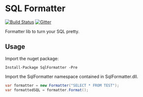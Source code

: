# SQL Formatter

[![Build Status](https://travis-ci.org/ronymmoura-dotnet/sql-formatter.svg?branch=master)](https://travis-ci.org/ronymmoura-dotnet/sql-formatter)
[![Gitter](https://badges.gitter.im/ronymmoura-dotnet/sql-formatter.svg)](https://gitter.im/ronymmoura-dotnet/sql-formatter?utm_source=badge&utm_medium=badge&utm_campaign=pr-badge)

Formatter lib to turn your SQL pretty.

## Usage

Import the nuget package:

```
Install-Package SqlFormatter -Pre
```

Import the SqlFormatter namespace contained in SqlFormatter.dll.

```csharp
var formatter = new Formatter("SELECT * FROM TEST");
var formattedSQL = formatter.Format();
```
